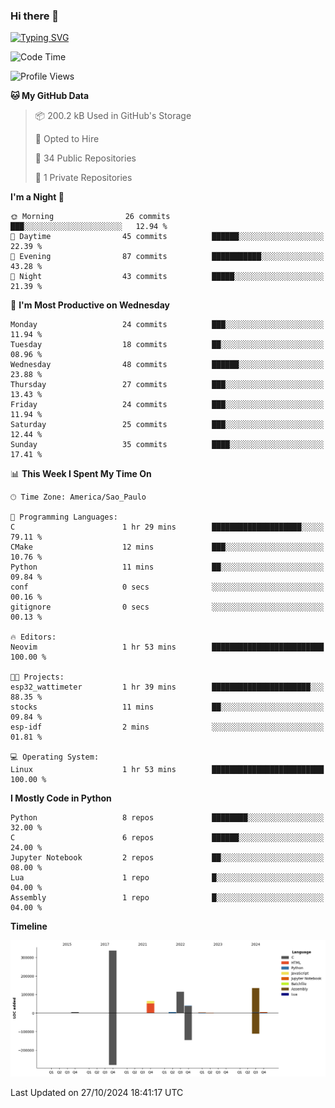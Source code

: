 ### Hi there 👋

<a href="https://git.io/typing-svg"><img src="https://readme-typing-svg.herokuapp.com?font=Fira+Code&duration=2000&pause=100&center=true&vCenter=true&multiline=true&width=720&height=175&lines=Gui's+are+a+lie%2C+they+are+just+front-ends+to+the+shell.;Through+the+shell%2C+I+gain+sudo.;Through+sudo%2C+I+gain+power.;Through+power%2C+I+gain+root.;Through+root%2C+my+chains+are+broken.;uid%3D0+shall+free+me...." alt="Typing SVG" /></a>


<!--START_SECTION:waka-->
![Code Time](http://img.shields.io/badge/Code%20Time-1%2C014%20hrs%2039%20mins-blue)

![Profile Views](http://img.shields.io/badge/Profile%20Views-6-blue)

**🐱 My GitHub Data** 

> 📦 200.2 kB Used in GitHub's Storage 
 > 
> 💼 Opted to Hire
 > 
> 📜 34 Public Repositories 
 > 
> 🔑 1 Private Repositories 
 > 
**I'm a Night 🦉** 

```text
🌞 Morning                26 commits          ███░░░░░░░░░░░░░░░░░░░░░░   12.94 % 
🌆 Daytime                45 commits          ██████░░░░░░░░░░░░░░░░░░░   22.39 % 
🌃 Evening                87 commits          ███████████░░░░░░░░░░░░░░   43.28 % 
🌙 Night                  43 commits          █████░░░░░░░░░░░░░░░░░░░░   21.39 % 
```
📅 **I'm Most Productive on Wednesday** 

```text
Monday                   24 commits          ███░░░░░░░░░░░░░░░░░░░░░░   11.94 % 
Tuesday                  18 commits          ██░░░░░░░░░░░░░░░░░░░░░░░   08.96 % 
Wednesday                48 commits          ██████░░░░░░░░░░░░░░░░░░░   23.88 % 
Thursday                 27 commits          ███░░░░░░░░░░░░░░░░░░░░░░   13.43 % 
Friday                   24 commits          ███░░░░░░░░░░░░░░░░░░░░░░   11.94 % 
Saturday                 25 commits          ███░░░░░░░░░░░░░░░░░░░░░░   12.44 % 
Sunday                   35 commits          ████░░░░░░░░░░░░░░░░░░░░░   17.41 % 
```


📊 **This Week I Spent My Time On** 

```text
🕑︎ Time Zone: America/Sao_Paulo

💬 Programming Languages: 
C                        1 hr 29 mins        ████████████████████░░░░░   79.11 % 
CMake                    12 mins             ███░░░░░░░░░░░░░░░░░░░░░░   10.76 % 
Python                   11 mins             ██░░░░░░░░░░░░░░░░░░░░░░░   09.84 % 
conf                     0 secs              ░░░░░░░░░░░░░░░░░░░░░░░░░   00.16 % 
gitignore                0 secs              ░░░░░░░░░░░░░░░░░░░░░░░░░   00.13 % 

🔥 Editors: 
Neovim                   1 hr 53 mins        █████████████████████████   100.00 % 

🐱‍💻 Projects: 
esp32_wattimeter         1 hr 39 mins        ██████████████████████░░░   88.35 % 
stocks                   11 mins             ██░░░░░░░░░░░░░░░░░░░░░░░   09.84 % 
esp-idf                  2 mins              ░░░░░░░░░░░░░░░░░░░░░░░░░   01.81 % 

💻 Operating System: 
Linux                    1 hr 53 mins        █████████████████████████   100.00 % 
```

**I Mostly Code in Python** 

```text
Python                   8 repos             ████████░░░░░░░░░░░░░░░░░   32.00 % 
C                        6 repos             ██████░░░░░░░░░░░░░░░░░░░   24.00 % 
Jupyter Notebook         2 repos             ██░░░░░░░░░░░░░░░░░░░░░░░   08.00 % 
Lua                      1 repo              █░░░░░░░░░░░░░░░░░░░░░░░░   04.00 % 
Assembly                 1 repo              █░░░░░░░░░░░░░░░░░░░░░░░░   04.00 % 
```



**Timeline**

![Lines of Code chart](https://raw.githubusercontent.com/Gedankenn/Gedankenn/main/assets/bar_graph.png)


 Last Updated on 27/10/2024 18:41:17 UTC
<!--END_SECTION:waka-->
